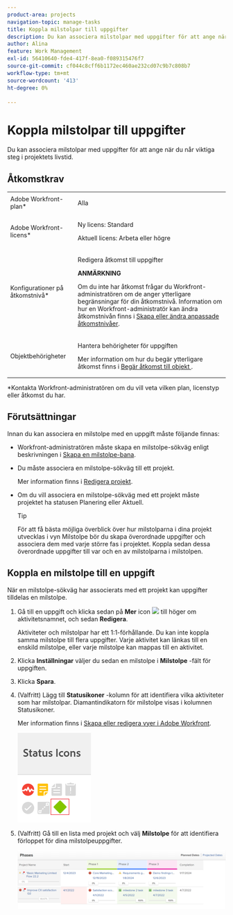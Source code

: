 ```yaml
---
product-area: projects
navigation-topic: manage-tasks
title: Koppla milstolpar till uppgifter
description: Du kan associera milstolpar med uppgifter för att ange när du når viktiga steg i projektets livstid. Du måste associera en milstolpe-bana med ett projekt innan du kan associera milstolpar med uppgifter i projektet.
author: Alina
feature: Work Management
exl-id: 56410640-fde4-417f-8ea0-f089315476f7
source-git-commit: cf044c8cff6b1172ec460ae232cd07c9b7c808b7
workflow-type: tm+mt
source-wordcount: '413'
ht-degree: 0%

---
```


# Koppla milstolpar till uppgifter

<!--Audited: 01/2024-->

Du kan associera milstolpar med uppgifter för att ange när du når viktiga steg i projektets livstid.

## Åtkomstkrav

<table style="table-layout:auto"> 
 <col> 
 <col> 
 <tbody> 
  <tr> 
   <td role="rowheader">Adobe Workfront-plan*</td> 
   <td> <p>Alla</p> </td> 
  </tr> 
  <tr> 
   <td role="rowheader">Adobe Workfront-licens*</td> 
   <td> <p>Ny licens: Standard</p> 
   <p>Aktuell licens: Arbeta eller högre</p> 
   </td> 
  </tr> 
  <tr> 
   <td role="rowheader">Konfigurationer på åtkomstnivå*</td> 
   <td> <p>Redigera åtkomst till uppgifter</p> <p><b>ANMÄRKNING</b>

Om du inte har åtkomst frågar du Workfront-administratören om de anger ytterligare begränsningar för din åtkomstnivå. Information om hur en Workfront-administratör kan ändra åtkomstnivån finns i <a href="../../../administration-and-setup/add-users/configure-and-grant-access/create-modify-access-levels.md" class="MCXref xref">Skapa eller ändra anpassade åtkomstnivåer</a>.</p> </td>
</tr> 
  <tr> 
   <td role="rowheader">Objektbehörigheter</td> 
   <td> <p>Hantera behörigheter för uppgiften</p> <p>Mer information om hur du begär ytterligare åtkomst finns i <a href="../../../workfront-basics/grant-and-request-access-to-objects/request-access.md" class="MCXref xref">Begär åtkomst till objekt </a>.</p> </td> 
  </tr> 
 </tbody> 
</table>

&#42;Kontakta Workfront-administratören om du vill veta vilken plan, licenstyp eller åtkomst du har.

## Förutsättningar

Innan du kan associera en milstolpe med en uppgift måste följande finnas:

* Workfront-administratören måste skapa en milstolpe-sökväg enligt beskrivningen i [Skapa en milstolpe-bana](../../../administration-and-setup/customize-workfront/configure-approval-milestone-processes/create-milestone-path.md).

* Du måste associera en milstolpe-sökväg till ett projekt.

  Mer information finns i [Redigera projekt](/help/quicksilver/manage-work/projects/manage-projects/edit-projects.md).

* Om du vill associera en milstolpe-sökväg med ett projekt måste projektet ha statusen Planering eller Aktuell.

  >[!TIP]
  >
  >För att få bästa möjliga överblick över hur milstolparna i dina projekt utvecklas i vyn Milstolpe bör du skapa överordnade uppgifter och associera dem med varje större fas i projektet. Koppla sedan dessa överordnade uppgifter till var och en av milstolparna i milstolpen.

## Koppla en milstolpe till en uppgift

När en milstolpe-sökväg har associerats med ett projekt kan uppgifter tilldelas en milstolpe.

1. Gå till en uppgift och klicka sedan på **Mer** icon ![](assets/more-icon.png) till höger om aktivitetsnamnet, och sedan **Redigera**.

   Aktiviteter och milstolpar har ett 1:1-förhållande. Du kan inte koppla samma milstolpe till flera uppgifter. Varje aktivitet kan länkas till en enskild milstolpe, eller varje milstolpe kan mappas till en aktivitet.

1. Klicka **Inställningar** väljer du sedan en milstolpe i **Milstolpe** -fält för uppgiften.
1. Klicka **Spara**.
1. (Valfritt) Lägg till **Statusikoner** -kolumn för att identifiera vilka aktiviteter som har milstolpar. Diamantindikatorn för milstolpe visas i kolumnen Statusikoner.

   Mer information finns i [Skapa eller redigera vyer i Adobe Workfront](/help/quicksilver/reports-and-dashboards/reports/reporting-elements/create-edit-views.md).

   ![](assets/amwt3.png)

1. (Valfritt) Gå till en lista med projekt och välj **Milstolpe** för att identifiera förloppet för dina milstolpeuppgifter.

   ![](assets/milestone-view-project-list.png)
